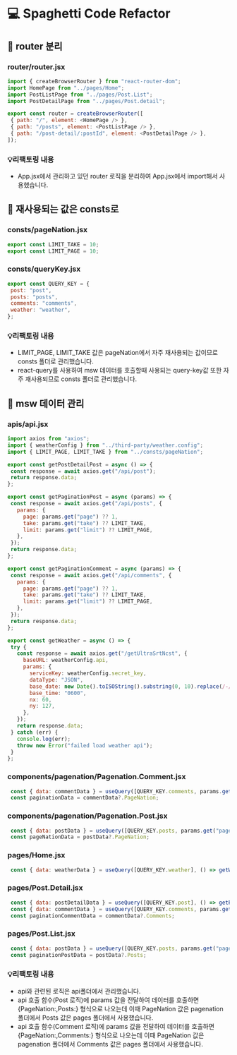 # 💻 Spaghetti Code Refactor

## 📌 router 분리
### router/router.jsx
 ```javascript
import { createBrowserRouter } from "react-router-dom";
import HomePage from "../pages/Home";
import PostListPage from "../pages/Post.List";
import PostDetailPage from "../pages/Post.detail";

export const router = createBrowserRouter([
  { path: "/", element: <HomePage /> },
  { path: "/posts", element: <PostListPage /> },
  { path: "/post-detail/:postId", element: <PostDetailPage /> },
]);
```
### 💡리팩토링 내용
+ App.jsx에서 관리하고 있던 router 로직을 분리하여 App.jsx에서 import해서 사용했습니다.

## 📌 재사용되는 값은 consts로
### consts/pageNation.jsx
 ```javascript
export const LIMIT_TAKE = 10;
export const LIMIT_PAGE = 10;
```
### consts/queryKey.jsx
 ```javascript
export const QUERY_KEY = {
  post: "post",
  posts: "posts",
  comments: "comments",
  weather: "weather",
};
```
### 💡리팩토링 내용
+ LIMIT_PAGE, LIMIT_TAKE 값은 pageNation에서 자주 재사용되는 값이므로 consts 폴더로 관리했습니다.
+ react-query를 사용하여 msw 데이터를 호출할때 사용되는 query-key값 또한 자주 재사용되므로 consts 폴더로 관리했습니다.
## 📌 msw 데이터 관리
### apis/api.jsx
 ```javascript
import axios from "axios";
import { weatherConfig } from "../third-party/weather.config";
import { LIMIT_PAGE, LIMIT_TAKE } from "../consts/pageNation";

export const getPostDetailPost = async () => {
  const response = await axios.get("/api/post");
  return response.data;
};

export const getPaginationPost = async (params) => {
  const response = await axios.get("/api/posts", {
    params: {
      page: params.get("page") ?? 1,
      take: params.get("take") ?? LIMIT_TAKE,
      limit: params.get("limit") ?? LIMIT_PAGE,
    },
  });
  return response.data;
};

export const getPaginationComment = async (params) => {
  const response = await axios.get("/api/comments", {
    params: {
      page: params.get("page") ?? 1,
      take: params.get("take") ?? LIMIT_TAKE,
      limit: params.get("limit") ?? LIMIT_PAGE,
    },
  });
  return response.data;
};

export const getWeather = async () => {
  try {
    const response = await axios.get("/getUltraSrtNcst", {
      baseURL: weatherConfig.api,
      params: {
        serviceKey: weatherConfig.secret_key,
        dataType: "JSON",
        base_date: new Date().toISOString().substring(0, 10).replace(/-/g, ""),
        base_time: "0600",
        nx: 60,
        ny: 127,
      },
    });
    return response.data;
  } catch (err) {
    console.log(err);
    throw new Error("failed load weather api");
  }
};

```
### components/pagenation/Pagenation.Comment.jsx
 ```javascript
  const { data: commentData } = useQuery([QUERY_KEY.comments, params.get("page")], () => getPaginationComment(params));
  const paginationData = commentData?.PageNation;
```
### components/pagenation/Pagenation.Post.jsx
 ```javascript
  const { data: postData } = useQuery([QUERY_KEY.posts, params.get("page")], () => getPaginationPost(params));
  const pageNationData = postData?.PageNation;
```
### pages/Home.jsx
 ```javascript
  const { data: weatherData } = useQuery([QUERY_KEY.weather], () => getWeather());
```
### pages/Post.Detail.jsx
 ```javascript
  const { data: postDetailData } = useQuery([QUERY_KEY.post], () => getPostDetailPost());
  const { data: commentData } = useQuery([QUERY_KEY.comments, params.get("page")], () => getPaginationComment(params));
  const paginationCommentData = commentData?.Comments;
```
### pages/Post.List.jsx
 ```javascript
  const { data: postData } = useQuery([QUERY_KEY.posts, params.get("page")], () => getPaginationPost(params));
  const paginationPostData = postData?.Posts;
```
### 💡리팩토링 내용
+ api와 관련된 로직은 api폴더에서 관리했습니다.
+ api 호출 함수(Post 로직)에 params 값을 전달하여 데이터를 호출하면 {PageNation:,Posts:} 형식으로 나오는데 이때 PageNation 값은 pagenation 폴더에서 Posts 값은 pages 폴더에서 사용했습니다.
+ api 호출 함수(Comment 로직)에 params 값을 전달하여 데이터를 호출하면 {PageNation:,Comments:} 형식으로 나오는데 이때 PageNation 값은 pagenation 폴더에서 Comments 값은 pages 폴더에서 사용했습니다.

